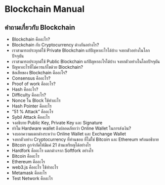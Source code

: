 # Blockchain Manual

## คำถามเกี่ยวกับ Blockchain

- Blockchain คืออะไร?
- Blockchain กับ Cryptocurrency ต่างกันอย่างไร?
- เราสามารถประยุกต์ใช้ Private Blockchain แก้ปัญหาอะไรได้บ้าง จงยกตัวอย่างในโลกปัจจุบัน
- เราสามารถประยุกต์ใช้ Public Blockchain แก้ปัญหาอะไรได้บ้าง จงยกตัวอย่างในโลกปัจจุบัน
- ปัญหาอะไรที่ไม่ควรแก้ไขด้วย Blockchain?
- ข้อเสียของ Blockchain คืออะไร?
- Consensus คืออะไร?
- Proof of work คืออะไร?
- Hash คืออะไร?
- Difficulty คืออะไร?
- Nonce ใน Block ใช้ทำอะไร
- Hash Pointer คืออะไร
- ”51 % Attack” คืออะไร
- Sybil Attack คืออะไร
- จงอธิบาย Public Key, Private Key และ Signature
- ทำไม Hardware wallet ถึงปลอดภัยกว่า Online Wallet ในการส่งเงิน?
- จงบอกความแตกต่างระหว่าง Online Wallet และ Exchange Wallet
- จงยกตัวอย่าง Cryptocurrency ที่ท่านชอบ ที่ไม่ใช่ Bitcoin และ Ethereum พร้อมอธิบาย
- Bitcoin ถูกจำกัดให้มีแค่ 21 ล้านเหรียญได้อย่างไร
- Hardfork คืออะไร แตกต่างจาก Softfork อย่างไร
- Bitcoin คืออะไร
- Ethereum คืออะไร
- web3.js คืออะไร ใช้ทำอะไร
- Metamask คืออะไร
- Test Network คืออะไร
